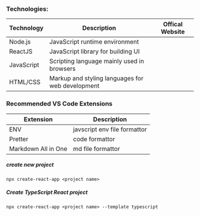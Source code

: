 ### Technologies:

| Technology | Description                                      | Offical Website |
| ---------- | ------------------------------------------------ | --------------- |
| Node.js    | JavaScript runtime environment                   |                 |
| ReactJS    | JavaScript library for building UI               |                 |
| JavaScript | Scripting language mainly used in browsers       |                 |
| HTML/CSS   | Markup and styling languages for web development |                 |

### Recommended VS Code Extensions

| Extension           | Description                  |
| ------------------- | ---------------------------- |
| ENV                 | javscript env file formattor |
| Pretter             | code formattor               |
| Markdown All in One | md file formattor            |

##### create new project

```
npx create-react-app <project name>
```

##### Create TypeScript React project

```
npx create-react-app <project name> --template typescript
```
